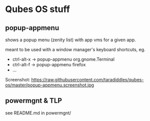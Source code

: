 # Qubes OS stuff

## popup-appmenu

shows a popup menu (zenity list) with app vms for a given app.
 
meant to be used with a window manager's keyboard shortcuts, eg.
  - ctrl-alt-x -> popup-appmenu org.gnome.Terminal
  - ctrl-alt-f -> popup-appmenu firefox
  - ...

Screenshot: https://raw.githubusercontent.com/taradiddles/qubes-os/master/popup-appmenu.screenshot.jpg

## powermgnt & TLP

see README.md in powermgnt/

